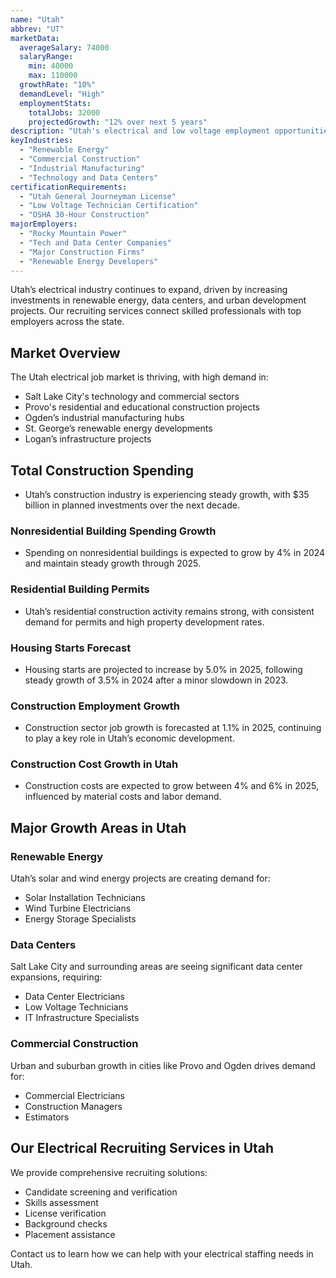 ```yaml
---
name: "Utah"
abbrev: "UT"
marketData:
  averageSalary: 74000
  salaryRange:
    min: 40000
    max: 110000
  growthRate: "10%"
  demandLevel: "High"
  employmentStats:
    totalJobs: 32000
    projectedGrowth: "12% over next 5 years"
description: "Utah's electrical and low voltage employment opportunities are growing, fueled by rapid urban development, renewable energy initiatives, and expanding technology sectors."
keyIndustries:
  - "Renewable Energy"
  - "Commercial Construction"
  - "Industrial Manufacturing"
  - "Technology and Data Centers"
certificationRequirements:
  - "Utah General Journeyman License"
  - "Low Voltage Technician Certification"
  - "OSHA 30-Hour Construction"
majorEmployers:
  - "Rocky Mountain Power"
  - "Tech and Data Center Companies"
  - "Major Construction Firms"
  - "Renewable Energy Developers"
---
```


Utah’s electrical industry continues to expand, driven by increasing investments in renewable energy, data centers, and urban development projects. Our recruiting services connect skilled professionals with top employers across the state.

## Market Overview

The Utah electrical job market is thriving, with high demand in:
- Salt Lake City's technology and commercial sectors
- Provo's residential and educational construction projects
- Ogden’s industrial manufacturing hubs
- St. George’s renewable energy developments
- Logan’s infrastructure projects

## Total Construction Spending

* Utah’s construction industry is experiencing steady growth, with $35 billion in planned investments over the next decade.

### Nonresidential Building Spending Growth

* Spending on nonresidential buildings is expected to grow by 4% in 2024 and maintain steady growth through 2025.

### Residential Building Permits

* Utah’s residential construction activity remains strong, with consistent demand for permits and high property development rates.

### Housing Starts Forecast

* Housing starts are projected to increase by 5.0% in 2025, following steady growth of 3.5% in 2024 after a minor slowdown in 2023.

### Construction Employment Growth

* Construction sector job growth is forecasted at 1.1% in 2025, continuing to play a key role in Utah’s economic development.

### Construction Cost Growth in Utah

* Construction costs are expected to grow between 4% and 6% in 2025, influenced by material costs and labor demand.

## Major Growth Areas in Utah

### Renewable Energy
Utah’s solar and wind energy projects are creating demand for:
- Solar Installation Technicians
- Wind Turbine Electricians
- Energy Storage Specialists

### Data Centers
Salt Lake City and surrounding areas are seeing significant data center expansions, requiring:
- Data Center Electricians
- Low Voltage Technicians
- IT Infrastructure Specialists

### Commercial Construction
Urban and suburban growth in cities like Provo and Ogden drives demand for:
- Commercial Electricians
- Construction Managers
- Estimators

## Our Electrical Recruiting Services in Utah

We provide comprehensive recruiting solutions:
- Candidate screening and verification
- Skills assessment
- License verification
- Background checks
- Placement assistance

Contact us to learn how we can help with your electrical staffing needs in Utah.
